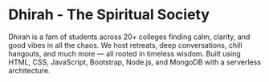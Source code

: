 # Dhirah - The Spiritual Society
Dhirah is a fam of students across 20+ colleges finding calm, clarity, and good vibes in all the chaos. We host retreats, deep conversations, chill hangouts, and much more — all rooted in timeless wisdom.
Built using HTML, CSS, JavaScript, Bootstrap, Node.js, and MongoDB with a serverless architecture.
